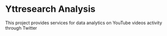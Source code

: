 # Yttresearch Analysis

This project provides services for data analytics on YouTube videos activity through Twitter
